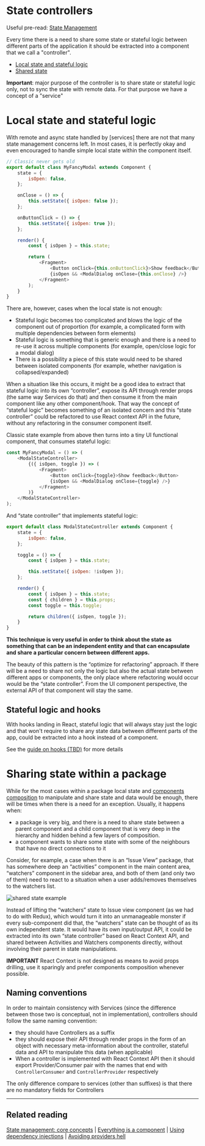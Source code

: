 # State controllers

Useful pre-read: [State Management](../../state-management)

Every time there is a need to share some state or stateful logic between different parts of the
application it should be extracted into a component that we call a "controller".

-   [Local state and stateful logic](./stateful-logic.md)
-   [Shared state](./shared-state.md)

**Important**: major purpose of the controller is to share state or stateful logic only, not to sync the
state with remote data. For that purpose we have a concept of a "service"

# Local state and stateful logic

With remote and async state handled by [services] there are not that many state management concerns
left. In most cases, it is perfectly okay and even encouraged to handle simple local state within
the component itself.

```javascript
// Classic never gets old
export default class MyFancyModal extends Component {
    state = {
        isOpen: false,
    };

    onClose = () => {
        this.setState({ isOpen: false });
    };

    onButtonClick = () => {
        this.setState({ isOpen: true });
    };

    render() {
        const { isOpen } = this.state;

        return (
            <Fragment>
                <Button onClick={this.onButtonClick}>Show feedback</Button>
                {isOpen && <ModalDialog onClose={this.onClose} />}
            </Fragment>
        );
    }
}
```

There are, however, cases when the local state is not enough:

-   Stateful logic becomes too complicated and blows the logic of the component out of proportion
    (for example, a complicated form with multiple dependencies between form elements)
-   Stateful logic is something that is generic enough and there is a need to re-use it across
    multiple components (for example, open/close logic for a modal dialog)
-   There is a possibility a piece of this state would need to be shared between isolated components
    (for example, whether navigation is collapsed/expanded)

When a situation like this occurs, it might be a good idea to extract that stateful logic into its
own “controller”, expose its API through render props (the same way Services do that) and then
consume it from the main component like any other component/hook. That way the concept of “stateful
logic” becomes something of an isolated concern and this “state controller” could be refactored to
use React context API in the future, without any refactoring in the consumer component itself.

Classic state example from above then turns into a tiny UI functional component, that consumes
stateful logic:

```javascript
const MyFancyModal = () => (
    <ModalStateController>
        {({ isOpen, toggle }) => (
            <Fragment>
                <Button onClick={toggle}>Show feedback</Button>
                {isOpen && <ModalDialog onClose={toggle} />}
            </Fragment>
        )}
    </ModalStateController>
);
```

And “state controller” that implements stateful logic:

```javascript
export default class ModalStateController extends Component {
    state = {
        isOpen: false,
    };

    toggle = () => {
        const { isOpen } = this.state;

        this.setState({ isOpen: !isOpen });
    };

    render() {
        const { isOpen } = this.state;
        const { children } = this.props;
        const toggle = this.toggle;

        return children({ isOpen, toggle });
    }
}
```

**This technique is very useful in order to think about the state as something that can be an
independent entity and that can encapsulate and share a particular concern between different apps.**

The beauty of this pattern is the “optimize for refactoring” approach. If there will be a need to
share not only the logic but also the actual state between different apps or components, the only
place where refactoring would occur would be the “state controller”. From the UI component
perspective, the external API of that component will stay the same.

## Stateful logic and hooks

With hooks landing in React, stateful logic that will always stay just the logic and that won't
require to share any state data between different parts of the app, could be extracted into a hook
instead of a component.

See the [guide on hooks (TBD)](../../../hooks) for more details

# Sharing state within a package

While for the most cases within a package local state and
[components composition](https://reactjs.org/docs/composition-vs-inheritance.html) to manipulate and
share state and data would be enough, there will be times when there is a need for an exception.
Usually, it happens when:

-   a package is very big, and there is a need to share state between a parent component and a child
    component that is very deep in the hierarchy and hidden behind a few layers of composition.
-   a component wants to share some state with some of the neighbours that have no direct
    connections to it

Consider, for example, a case when there is an “Issue View” package, that has somewhere deep an
“activities” component in the main content area, “watchers” component in the sidebar area, and both
of them (and only two of them) need to react to a situation when a user adds/removes themselves to
the watchers list.

![shared state example](https://tangerine.staging.atl-paas.net/static/shared-state-example.png)

Instead of lifting the “watchers” state to Issue view component (as we had to do with Redux), which
would turn it into an unmanageable monster if every sub-component did that, the “watchers” state can
be thought of as its own independent state. It would have its own input/output API, it could be
extracted into its own “state controller” based on React Context API, and shared between Activities
and Watchers components directly, without involving their parent in state manipulations.

**IMPORTANT** React Context is not designed as means to avoid props drilling, use it sparingly and
prefer components composition whenever possible.

## Naming conventions

In order to maintain consistency with Services (since the difference between those two is
conceptual, not in implementation), controllers should follow the same naming convention:

-   they should have Controllers as a suffix
-   they should expose their API through render props in the form of an object with necessary
    meta-information about the controller, stateful data and API to manipulate this data (when
    applicable)
-   When a controller is implemented with React Context API then it should export Provider/Consumer
    pair with the names that end with `ControllerConsumer` and `ControllerProvider` respectively

The only difference compare to services (other than suffixes) is that there are no mandatory fields
for Controllers

---

## Related reading

[State management: core concepts](../../state-management) |
[Everything is a component](../../everything-is-a-component.md) |
[Using dependency injections](../../dependency-injection.md) |
[Avoiding providers hell](../../composition-and-providers-hell.md)